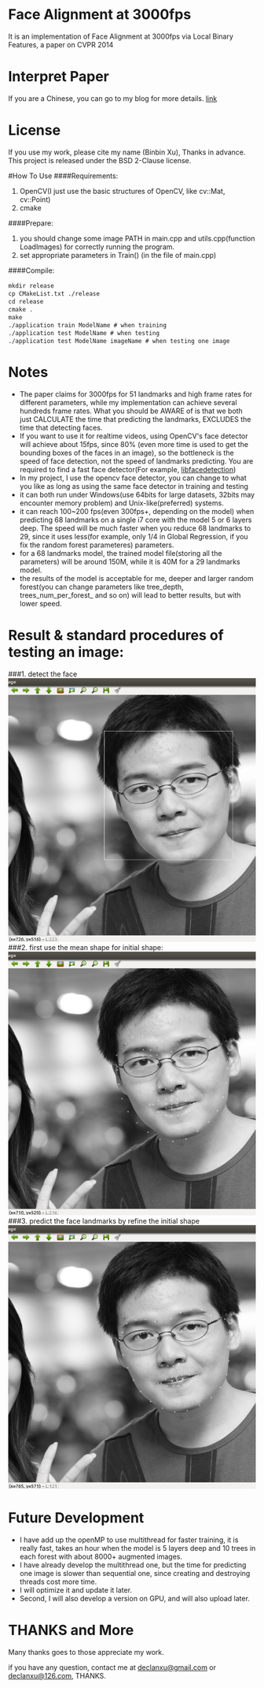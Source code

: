 # Face Alignment at 3000fps
It is an implementation of Face Alignment at 3000fps via Local Binary Features, a paper on CVPR 2014

# Interpret Paper 
If you are a Chinese, you can go to my blog for more details. [link](http://freesouls.github.io/2015/06/07/face-alignment-local-binary-feature/)

# License
If you use my work, please cite my name (Binbin Xu), Thanks in advance.
This project is released under the BSD 2-Clause license.

#How To Use
####Requirements:
1. OpenCV(I just use the basic structures of OpenCV, like cv::Mat, cv::Point)
2. cmake

####Prepare: 
1. you should change some image PATH in main.cpp and utils.cpp(function LoadImages) for correctly running the program.
2. set appropriate parameters in Train() (in the file of main.cpp)

####Compile:
```
mkdir release
cp CMakeList.txt ./release
cd release
cmake .
make
./application train ModelName # when training
./application test ModelName # when testing 
./application test ModelName imageName # when testing one image
```

# Notes
- The paper claims for 3000fps for 51 landmarks and high frame rates for different parameters, while my implementation can achieve several hundreds frame rates. What you should be AWARE of is that we both just CALCULATE the time that predicting the landmarks, EXCLUDES the time that detecting faces.
- If you want to use it for realtime videos, using OpenCV's face detector will achieve about 15fps, since 80% (even more time is used to get the bounding boxes of the faces in an image), so the bottleneck is the speed of face detection, not the speed of landmarks predicting. You are required to find a fast face detector(For example, [libfacedetection](https://github.com/ShiqiYu/libfacedetection))
- In my project, I use the opencv face detector, you can change to what you like as long as using the same face detector in training and testing
- it can both run under Windows(use 64bits for large datasets, 32bits may encounter memory problem) and Unix-like(preferred) systems.
- it can reach 100~200 fps(even 300fps+, depending on the model) when predicting 68 landmarks on a single i7 core with the model 5 or 6 layers deep. The speed will be much faster when you reduce 68 landmarks to 29, since it uses less(for example, only 1/4 in Global Regression, if you fix the random forest parameteres) parameters.
- for a 68 landmarks model, the trained model file(storing all the parameters) will be around 150M, while it is 40M for a 29 landmarks model. 
- the results of the model is acceptable for me, deeper and larger random forest(you can change parameters like tree_depth, trees_num_per_forest_ and so on) will lead to better results, but with lower speed. 


# Result & standard procedures of testing an image:
###1. detect the face
![](./detect.png)
###2. first use the mean shape for initial shape:
![](./initial.png)
###3. predict the face landmarks by refine the initial shape
![](./final.png)


# Future Development
- I have add up the openMP to use multithread for faster training, it is really fast, takes an hour when the model is 5 layers deep and 10 trees in each forest with about 8000+ augmented images.
- I have already develop the multithread one, but the time for predicting one image is slower than sequential one, since creating and destroying threads cost more time.
- I will optimize it and update it later.
- Second, I will also develop a version on GPU, and will also upload later.

# THANKS and More
Many thanks goes to those appreciate my work.

if you have any question, contact me at declanxu@gmail.com or declanxu@126.com, THANKS.

